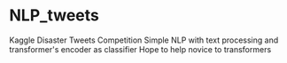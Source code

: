 # NLP_tweets
Kaggle Disaster Tweets Competition
Simple NLP with text processing and transformer's encoder as classifier
Hope to help novice to transformers
